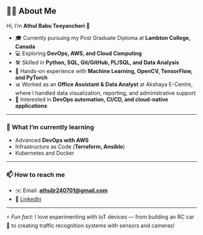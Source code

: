 ## 👨‍💻 About Me  

Hi, I’m **Athul Babu Teeyancheri** 👋  
- 🎓 Currently pursuing my Post Graduate Diploma at **Lambton College, Canada**  
- 💻 Exploring **DevOps, AWS, and Cloud Computing**  
- 🛠️ Skilled in **Python, SQL, Git/GitHub, PL/SQL, and Data Analysis**  
- 🤖 Hands-on experience with **Machine Learning, OpenCV, TensorFlow, and PyTorch**  
- 📊 Worked as an **Office Assistant & Data Analyst** at Akshaya E-Centre, where I handled data visualization, reporting, and administrative support  
- 🚀 Interested in **DevOps automation, CI/CD, and cloud-native applications**  

---

### 🌱 What I’m currently learning  
- Advanced **DevOps with AWS**  
- Infrastructure as Code (**Terraform, Ansible**)  
- Kubernetes and Docker  

---

### 📫 How to reach me  
- ✉️ Email: **athuljr240701@gmail.com**  
- 💼 [LinkedIn](https://www.linkedin.com/in/athulbabu) 

---

⚡ *Fun fact:* I love experimenting with IoT devices — from building an RC car 🚗 to creating traffic recognition systems with sensors and cameras!  
